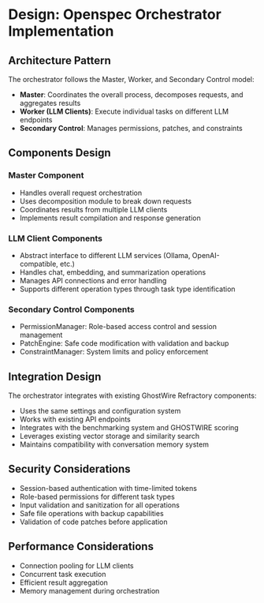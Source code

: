 <!-- OPENSPEC:START -->

# Design: Openspec Orchestrator Implementation

## Architecture Pattern

The orchestrator follows the Master, Worker, and Secondary Control model:

- **Master**: Coordinates the overall process, decomposes requests, and aggregates results
- **Worker (LLM Clients)**: Execute individual tasks on different LLM endpoints
- **Secondary Control**: Manages permissions, patches, and constraints

## Components Design

### Master Component

- Handles overall request orchestration
- Uses decomposition module to break down requests
- Coordinates results from multiple LLM clients
- Implements result compilation and response generation

### LLM Client Components

- Abstract interface to different LLM services (Ollama, OpenAI-compatible, etc.)
- Handles chat, embedding, and summarization operations
- Manages API connections and error handling
- Supports different operation types through task type identification

### Secondary Control Components

- PermissionManager: Role-based access control and session management
- PatchEngine: Safe code modification with validation and backup
- ConstraintManager: System limits and policy enforcement

## Integration Design

The orchestrator integrates with existing GhostWire Refractory components:

- Uses the same settings and configuration system
- Works with existing API endpoints
- Integrates with the benchmarking system and GHOSTWIRE scoring
- Leverages existing vector storage and similarity search
- Maintains compatibility with conversation memory system

## Security Considerations

- Session-based authentication with time-limited tokens
- Role-based permissions for different task types
- Input validation and sanitization for all operations
- Safe file operations with backup capabilities
- Validation of code patches before application

## Performance Considerations

- Connection pooling for LLM clients
- Concurrent task execution
- Efficient result aggregation
- Memory management during orchestration

<!-- OPENSPEC:END -->
